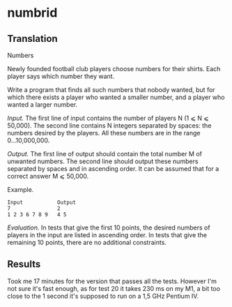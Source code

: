 # numbrid

## Translation

Numbers

Newly founded football club players choose numbers for their shirts. Each player says which number they want.

Write a program that finds all such numbers that nobody wanted, but for which there exists a player who wanted a smaller number, and a player who wanted a larger number.

*Input.* The first line of input contains the number of players N (1 ⩽ N ⩽ 50,000). The second line contains N integers separated by spaces: the numbers desired by the players. All these numbers are in the range 0...10,000,000.

*Output.* The first line of output should contain the total number M of unwanted numbers. The second line should output these numbers separated by spaces and in ascending order. It can be assumed that for a correct answer M ⩽ 50,000.

Example.

    Input           Output
    7               2
    1 2 3 6 7 8 9   4 5

*Evaluation.* In tests that give the first 10 points, the desired numbers of players in the input are listed in ascending order. In tests that give the remaining 10 points, there are no additional constraints.

## Results

Took me 17 minutes for the version that passes all the tests. However I'm not sure it's fast enough, as for test 20 it takes 230 ms on my M1, a bit too close to the 1 second it's supposed to run on a 1,5 GHz Pentium IV.
